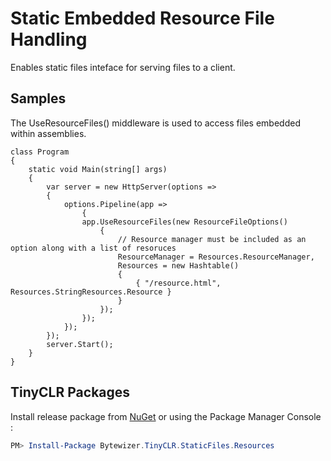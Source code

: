 # Static Embedded Resource File Handling
Enables static files inteface for serving files to a client. 

## Samples

The UseResourceFiles() middleware is used to access files embedded within assemblies.

```CSharp
class Program
{    
    static void Main(string[] args)
    { 
        var server = new HttpServer(options =>
        {
            options.Pipeline(app =>
                {
                app.UseResourceFiles(new ResourceFileOptions()
                    {
                        // Resource manager must be included as an option along with a list of resoruces
                        ResourceManager = Resources.ResourceManager,
                        Resources = new Hashtable()
                        {
                            { "/resource.html", Resources.StringResources.Resource }
                        }
                    });
                });
            });
        });
        server.Start();
    }
}
```

## TinyCLR Packages
Install release package from [NuGet](https://www.nuget.org/packages?q=bytewizer.tinyclr) or using the Package Manager Console :
```powershell
PM> Install-Package Bytewizer.TinyCLR.StaticFiles.Resources
```